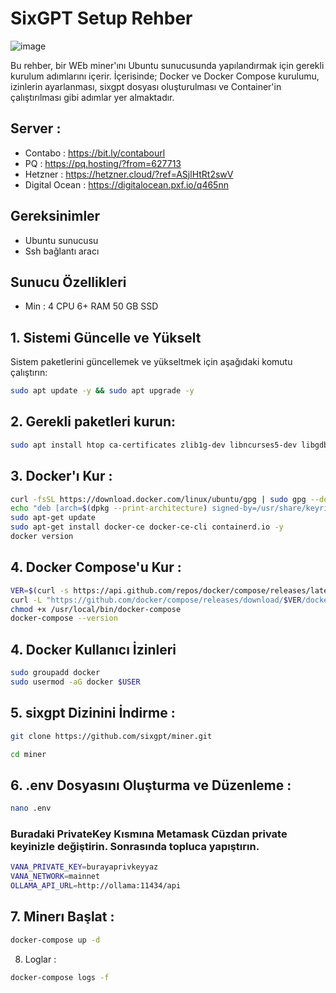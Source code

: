 # SixGPT Setup Rehber

![image](https://github.com/user-attachments/assets/155f4f07-c894-4197-afd5-ba1028531fa0)

Bu rehber, bir WEb miner'ını Ubuntu sunucusunda yapılandırmak için gerekli kurulum adımlarını içerir. İçerisinde; Docker ve Docker Compose kurulumu, izinlerin ayarlanması, sixgpt dosyası oluşturulması ve Container'in çalıştırılması gibi adımlar yer almaktadır.

## Server  : 
- Contabo : https://bit.ly/contabourl 
- PQ : https://pq.hosting/?from=627713 
- Hetzner : https://hetzner.cloud/?ref=ASjlHtRt2swV 
- Digital Ocean : https://digitalocean.pxf.io/q465nn

## Gereksinimler
- Ubuntu sunucusu
- Ssh bağlantı aracı

## Sunucu Özellikleri 

- Min : 4 CPU 6+ RAM 50 GB SSD

## 1. Sistemi Güncelle ve Yükselt

Sistem paketlerini güncellemek ve yükseltmek için aşağıdaki komutu çalıştırın:

```bash
sudo apt update -y && sudo apt upgrade -y
```
## 2. Gerekli paketleri kurun:

```bash
sudo apt install htop ca-certificates zlib1g-dev libncurses5-dev libgdbm-dev libnss3-dev tmux iptables curl nvme-cli git wget make jq libleveldb-dev build-essential pkg-config ncdu tar clang bsdmainutils lsb-release libssl-dev libreadline-dev libffi-dev jq gcc screen unzip lz4 -y
```
## 3. Docker'ı Kur : 

```bash
curl -fsSL https://download.docker.com/linux/ubuntu/gpg | sudo gpg --dearmor -o /usr/share/keyrings/docker-archive-keyring.gpg
echo "deb [arch=$(dpkg --print-architecture) signed-by=/usr/share/keyrings/docker-archive-keyring.gpg] https://download.docker.com/linux/ubuntu $(lsb_release -cs) stable" | sudo tee /etc/apt/sources.list.d/docker.list > /dev/null
sudo apt-get update
sudo apt-get install docker-ce docker-ce-cli containerd.io -y
docker version
```

## 4. Docker Compose'u Kur : 

```bash
VER=$(curl -s https://api.github.com/repos/docker/compose/releases/latest | grep tag_name | cut -d '"' -f 4)
curl -L "https://github.com/docker/compose/releases/download/$VER/docker-compose-$(uname -s)-$(uname -m)" -o /usr/local/bin/docker-compose
chmod +x /usr/local/bin/docker-compose
docker-compose --version
```

## 4. Docker Kullanıcı İzinleri

```bash
sudo groupadd docker
sudo usermod -aG docker $USER
```

## 5. sixgpt Dizinini İndirme :

```bash
git clone https://github.com/sixgpt/miner.git
```

```bash
cd miner
```

## 6. .env Dosyasını Oluşturma ve Düzenleme : 

```bash
nano .env
```

### Buradaki PrivateKey Kısmına Metamask Cüzdan private keyinizle değiştirin. Sonrasında topluca yapıştırın.

```bash
VANA_PRIVATE_KEY=burayaprivkeyyaz
VANA_NETWORK=mainnet
OLLAMA_API_URL=http://ollama:11434/api
```

## 7. Minerı Başlat : 

```bash
docker-compose up -d
```

8. Loglar : 

```bash
docker-compose logs -f
```

